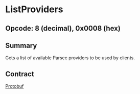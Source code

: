 <!--
  -- Copyright (c) 2020, Arm Limited, All Rights Reserved
  -- SPDX-License-Identifier: Apache-2.0
  --
  -- Licensed under the Apache License, Version 2.0 (the "License"); you may
  -- not use this file except in compliance with the License.
  -- You may obtain a copy of the License at
  --
  -- http://www.apache.org/licenses/LICENSE-2.0
  --
  -- Unless required by applicable law or agreed to in writing, software
  -- distributed under the License is distributed on an "AS IS" BASIS, WITHOUT
  -- WARRANTIES OR CONDITIONS OF ANY KIND, either express or implied.
  -- See the License for the specific language governing permissions and
  -- limitations under the License.
--->
# ListProviders

## Opcode: 8 (decimal), 0x0008 (hex)

## Summary

Gets a list of available Parsec providers to be used by clients.

## Contract

[Protobuf](https://github.com/parallaxsecond/parsec-operations/blob/master/protobuf/list_providers.proto)
